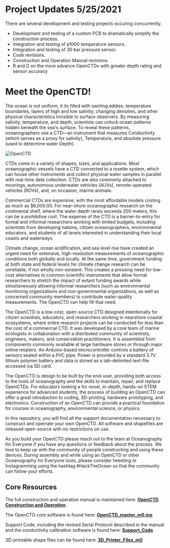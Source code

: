 
# Project Updates 5/25/2021

There are several development and testing projects occuring concurrently.

- Development and testing of a custom PCB to dramatically simplify the construction process. 
- Integration and testing of p1000 temperature sensors.
- Integration and testing of 30 bar pressure sensor. 
- Code revisions. 
- Construction and Operation Manual revisions.
- R and D on the more advance OpenCTDx with greater depth rating and sensor accuracy 

# Meet the OpenCTD!

The ocean is not uniform, it its filled with swirling eddies, temperature boundaries, layers of high and low salinity, changing densities, and other physical characteristics invisible to surface observers. By measuring salinity, temperature, and depth, scientists can unlock ocean patterns hidden beneath the sea's surface. To reveal these patterns, oceanographers use a CTD—an instrument that measures Conductivity (which serves as a proxy for salinity), Temperature, and absolute pressure (used to determine water Depth). 

![OpenCTD](https://github.com/OceanographyforEveryone/OpenCTD/blob/master/Images/IMG_20190614_141121.jpg)

CTDs come in a variety of shapes, sizes, and applications. Most oceanographic vessels have a CTD connected to a rosette system, which can house other instruments and collect physical water samples in parallel with real-time data collection. CTDs are also commonly attached to moorings, autonomous underwater vehicles (AUVs), remote-operated vehicles (ROVs), and, on occasion, marine animals.  

Commercial CTDs are expensive, with the most affordable models costing as much as $6,000.00. For near-shore oceanographic research on the continental shelf, where the water depth rarely exceeds 200 meters, this can be a prohibitive cost. The expense of the CTD is a barrier-to-entry for formal and informal researchers working with limited budgets, including scientists from developing nations, citizen oceanographers, environmental educators, and students of all levels interested in understanding their local coasts and waterways. 

Climate change, ocean acidification, and sea level rise have created an urgent need for extensive, high-resolution measurements of oceanographic conditions both globally and locally. At the same time, government funding at both state and federal levels for climate change research can be unreliable, if not wholly non-existent. This creates a pressing need for low-cost alternatives to common scientific instruments that allow formal researchers to stretch the impact of extant funding awards while simultaneously allowing informal researchers (such as environmental monitoring organizations and non-governmental organizations, as well as concerned community members) to contribute water-quality measurements. The OpenCTD can help fill that need.

The OpenCTD is a low-cost, open-source CTD designed intentionally for citizen scientists, educators, and researchers working in nearshore coastal ecosystems, where entire research projects can be conducted for less than the cost of a commercial CTD. It was developed by a core team of marine ecologists in collaboration with a distributed community of scientists, engineers, makers, and conservation practitioners. It is assembled from components commonly available at large hardware stores or through major online retailers. An Arduino-based microcontroller controls a battery of sensors sealed within a PVC pipe. Power is provided by a standard 3.7V lithium polymer battery and data is stored as a tab-delimited text-file accessed via SD card. 

The OpenCTD is design to be built by the end-user, providing both access to the tools of oceanography and the skills to maintain, repair, and replace OpenCTDs. For educators looking a for novel, in-depth, hands-on STEM experience for advanced students, the process of building an OpenCTD can offer a great introduction to coding, 3D-printing, hardware prototyping, and electronics. Construction of an OpenCTD can provide a practical foundation for courses in oceanography, environmental science, or physics. 

In this repository, you will find all the support documentation necessary to construct and operrate your own OpenCTD. All software and shapefiles are released open-source with no restrictions on use. 

As you build your OpenCTD please reach out to the team at Oceanography for Everyone if you have any questions or feedback about the process. We love to keep up with the community of people constructing and using these devices. During assembly and while using an OpenCTD or other Oceanography for Everyone tools, please consider tweeting or Instagramming using the hashtag #HackTheOcean so that the community can follow your efforts.

## Core Resources

The full construction and operation manual is maintained here: __[OpenCTD Construction and Operation](https://github.com/OceanographyforEveryone/OpenCTD/blob/master/OpenCTD_Feather_Adalogger/OpenCTD_ConstructionOperation.pdf)__.

The OpenCTD core software is found here: [__OpenCTD_master_m0.ino__](https://github.com/OceanographyforEveryone/OpenCTD/tree/master/OpenCTD_Feather_Adalogger/OpenCTD_master_m0)

Support Code, including the revised Serial Protocol described in the manual and the conductivity calibration software is found here: [__Support_Code__](https://github.com/OceanographyforEveryone/OpenCTD/tree/master/OpenCTD_Feather_Adalogger/Support_Code)

3D-printable shape files can be found here: [__3D_Printer_Files_m0__](https://github.com/OceanographyforEveryone/OpenCTD/tree/master/OpenCTD_Feather_Adalogger/3D_Printer_Files_m0)
